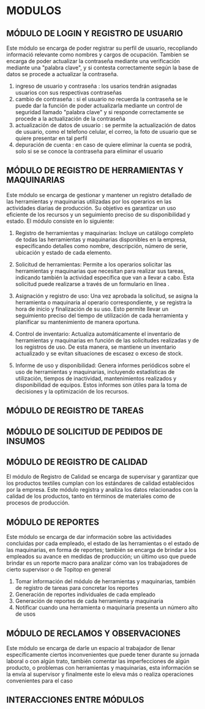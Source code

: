 # MODULOS 

## MÓDULO DE LOGIN Y REGISTRO DE USUARIO 

Este módulo se encarga de poder registrar su perfil de usuario, recopliando informació relevante como nombres y cargos de ocupación. Tambien se encarga de poder actualizar la contraseña mediante una verificación mediante una "palabra clave", y si contesta correctamente según la base de datos se procede a actualizar la contraseña. 
1. ingreso de usuario y contraseña : los usarios tendrán asignadas usuarios con sus respectivas contraseñas
2. cambio de contraseña : si el usuario no recuerda la contraseña se le puede dar la función de poder actualizarla mediante un control de seguridad llamado "palabra clave" y si responde correctamente se procede a la actualización de la contraseña
3. actualización de datos de usuario :  se permite la actualización de datos de usuario, como el telefono celular, el correo, la foto de usuario que se quiere presentar en tal perfil
4. depuración de cuenta : en caso de quiere eliminar la cuenta se podrá, solo si se se conoce la contraseña para eliminar el usuario  

## MÓDULO DE REGISTRO DE HERRAMIENTAS Y MAQUINARIAS
Este módulo se encarga de gestionar y mantener un registro detallado de las herramientas y maquinarias utilizadas por los operarios en las actividades diarias de producción. Su objetivo es garantizar un uso eficiente de los recursos y un seguimiento preciso de su disponibilidad y estado. El módulo consiste en lo siguiente:

1. Registro de herramientas y maquinarias: Incluye un catálogo completo de todas las herramientas y maquinarias disponibles en la empresa, especificando detalles como nombre, descripción, número de serie, ubicación y estado de cada elemento.

2. Solicitud de herramientas: Permite a los operarios solicitar las herramientas y maquinarias que necesitan para realizar sus tareas, indicando también la actividad específica que van a llevar a cabo. Esta solicitud puede realizarse a través de un formulario en línea .

3. Asignación y registro de uso: Una vez aprobada la solicitud, se asigna la herramienta o maquinaria al operario correspondiente, y se registra la hora de inicio y finalización de su uso. Esto permite llevar un seguimiento preciso del tiempo de utilización de cada herramienta y planificar su mantenimiento de manera oportuna.

4. Control de inventario: Actualiza automáticamente el inventario de herramientas y maquinarias en función de las solicitudes realizadas y de los registros de uso. De esta manera, se mantiene un inventario actualizado y se evitan situaciones de escasez o exceso de stock.

5. Informe de uso y disponibilidad: Genera informes periódicos sobre el uso de herramientas y maquinarias, incluyendo estadísticas de utilización, tiempos de inactividad, mantenimientos realizados y disponibilidad de equipos. Estos informes son útiles para la toma de decisiones y la optimización de los recursos.

## MÓDULO DE REGISTRO DE TAREAS

## MÓDULO DE SOLICITUD DE PEDIDOS DE INSUMOS 

## MÓDULO DE REGISTRO DE CALIDAD
El módulo de Registro de Calidad se encarga de supervisar y garantizar que los productos textiles cumplan con los estándares de calidad establecidos por la empresa. Este módulo registra y analiza los datos relacionados con la calidad de los productos, tanto en términos de materiales como de procesos de producción.

## MÓDULO DE REPORTES 

Este módulo se encarga de dar información sobre las actividades concluidas por cada empleado, el estado de las herramientas o el estado de las maquinarias, en forma de reportes; también se encarga de brindar a los empleados su avance en medidas de producción; un último uso que puede brindar es un reporte macro para analizar cómo van los trabajadores de cierto supervisor o de Topitop en general
1. Tomar información del módulo de herramientas y maquinarias, también de registro de tareas para concretar los reportes
2. Generación de reportes individuales de cada empleado
3. Generación de reportes de cada herramienta y maquinaria
4. Notificar cuando una herramienta o maquinaria presenta un número alto de usos

## MÓDULO DE RECLAMOS Y OBSERVACIONES 

Este módulo se encarga de darle un espacio al trabajador de llenar específicamente ciertos inconvenientes que puede tener durante su jornada laboral o con algún trato, también comentar las imperfecciones de algún producto, o problemas con herramientas y maquinarias, esta información se la envía al supervisor y finalmente este lo eleva más o realiza operaciones convenientes para el caso

## INTERACCIONES ENTRE MÓDULOS 
